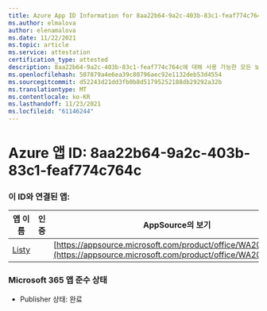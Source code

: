 ```yaml
---
title: Azure App ID Information for 8aa22b64-9a2c-403b-83c1-feaf774c764c
ms.author: elmalova
author: elenamalova
ms.date: 11/22/2021
ms.topic: article
ms.service: attestation
certification_type: attested
description: 8aa22b64-9a2c-403b-83c1-feaf774c764c에 대해 사용 가능한 모든 보안 및 규정 준수 정보입니다.
ms.openlocfilehash: 507879a4e6ea39c80796aec92e1132deb53d4554
ms.sourcegitcommit: d52243d21dd3fb0b8d51795252188db29292a32b
ms.translationtype: MT
ms.contentlocale: ko-KR
ms.lasthandoff: 11/23/2021
ms.locfileid: "61146244"
---
```

# <a name="azure-app-id-8aa22b64-9a2c-403b-83c1-feaf774c764c"></a>Azure 앱 ID: 8aa22b64-9a2c-403b-83c1-feaf774c764c


### <a name="apps-associated-with-this-id"></a>이 ID와 연결된 앱:
| **앱 이름** | **인증** | **AppSource의 보기** |
|--------------|---------------|-----------------------|
| [Listy](https://docs.microsoft.com/microsoft-365-app-certification/forward/WA200000798) |  | [https://appsource.microsoft.com/product/office/WA200000798](https://appsource.microsoft.com/product/office/WA200000798) |

### <a name="microsoft-365-app-compliance-status"></a>Microsoft 365 앱 준수 상태
- Publisher 상태: 완료
